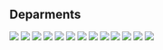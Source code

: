 ## Deparments
<img src="https://img.shields.io/badge/Accounting-%20%20%20%20%20%20%20%20%20%20-e6194b.svg">
<img src="https://img.shields.io/badge/Analytics-%20%20%20%20%20%20%20%20%20%20-3cb44b.svg">
<img src="https://img.shields.io/badge/Creative-%20%20%20%20%20%20%20%20%20%20-ffe119.svg">
<img src="https://img.shields.io/badge/CS-%20%20%20%20%20%20%20%20%20%20-0082c8.svg">
<img src="https://img.shields.io/badge/DS-%20%20%20%20%20%20%20%20%20%20-f58231.svg">
<img src="https://img.shields.io/badge/HR-%20%20%20%20%20%20%20%20%20%20-911eb4.svg">
<img src="https://img.shields.io/badge/Leadership-%20%20%20%20%20%20%20%20%20%20-46f0f0.svg">
<img src="https://img.shields.io/badge/Marketing-%20%20%20%20%20%20%20%20%20%20-f032e6.svg">
<img src="https://img.shields.io/badge/Ops-%20%20%20%20%20%20%20%20%20%20-d2f53c.svg">
<img src="https://img.shields.io/badge/ProdDev-%20%20%20%20%20%20%20%20%20%20-fabebe.svg">
<img src="https://img.shields.io/badge/Purch-%20%20%20%20%20%20%20%20%20%20-008080.svg">
<img src="https://img.shields.io/badge/Security-%20%20%20%20%20%20%20%20%20%20-e6beff.svg">
<img src="https://img.shields.io/badge/Tech-%20%20%20%20%20%20%20%20%20%20-aa6e28.svg">
